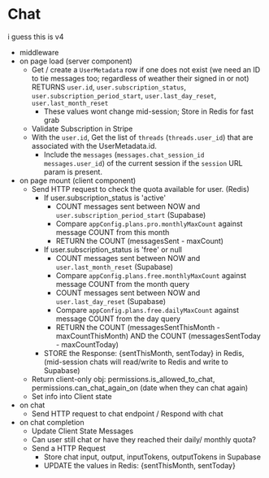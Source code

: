 # Chat

i guess this is v4

- middleware
- on page load (server component)
  - Get / create a `UserMetadata` row if one does not exist (we need an ID to tie messages too; regardless of weather their signed in or not)
    RETURNS `user.id`, `user.subscription_status`, `user.subscription_period_start`, `user.last_day_reset`, `user.last_month_reset`
    - These values wont change mid-session; Store in Redis for fast grab
  - Validate Subscription in Stripe
  - With the `user.id`, Get the list of `threads` (`threads.user_id`) that are associated with the UserMetadata.id.
    - Include the `messages` (`messages.chat_session_id` `messages.user_id`) of the current session if the `session` URL param is present.
- on page mount (client component)
  - Send HTTP request to check the quota available for user. (Redis)
    - If user.subscription_status is 'active'
      - COUNT messages sent between NOW and `user.subscription_period_start` (Supabase)
      - Compare `appConfig.plans.pro.monthlyMaxCount` against message COUNT from this month
      - RETURN the COUNT (messagesSent - maxCount)
    - If user.subscription_status is 'free' or null
      - COUNT messages sent between NOW and `user.last_month_reset` (Supabase)
      - Compare `appConfig.plans.free.monthlyMaxCount` against message COUNT from the month query
      - COUNT messages sent between NOW and `user.last_day_reset` (Supabase)
      - Compare `appConfig.plans.free.dailyMaxCount` against message COUNT from the day query
      - RETURN the COUNT (messagesSentThisMonth - maxCountThisMonth) AND the COUNT (messagesSentToday - maxCountToday)
    - STORE the Response: {sentThisMonth, sentToday} in Redis, (mid-session chats will read/write to Redis and write to Supabase)
  - Return client-only obj: permissions.is_allowed_to_chat, permissions.can_chat_again_on (date when they can chat again)
  - Set info into Client state
- on chat
  - Send HTTP request to chat endpoint / Respond with chat
- on chat completion
  - Update Client State Messages
  - Can user still chat or have they reached their daily/ monthly quota?
  - Send a HTTP Request
    - Store chat input, output, inputTokens, outputTokens in Supabase
    - UPDATE the values in Redis: {sentThisMonth, sentToday}
